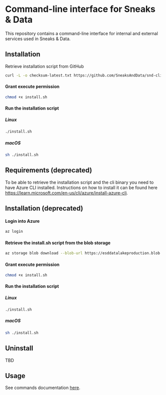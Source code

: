 # Command-line interface for Sneaks & Data

This repository contains a command-line interface for internal and external services used in Sneaks & Data.
 
## Installation
Retrieve installation script from GitHub
```bash
curl -L -o checksum-latest.txt https://github.com/SneaksAndData/snd-cli-go/releases/latest/download/install.sh
```

#### Grant execute permission
```bash
chmod +x install.sh
```

#### Run the installation script
##### Linux
```bash
./install.sh
```
##### macOS

```bash
sh ./install.sh
```


## Requirements (deprecated)

To be able to retrieve the installation script and the cli binary you need to have Azure CLI installed. Instructions on
how to install it can be found here https://learn.microsoft.com/en-us/cli/azure/install-azure-cli.

## Installation (deprecated)
#### Login into Azure
```bash
az login
```
#### Retrieve the install.sh script from the blob storage
```bash
az storage blob download --blob-url https://esddatalakeproduction.blob.core.windows.net/dist/snd-cli-go/install.sh --auth-mode login --file "install.sh"
```
#### Grant execute permission
```bash
chmod +x install.sh
```

#### Run the installation script
##### Linux
```bash
./install.sh
```
##### macOS

```bash
sh ./install.sh
```


## Uninstall

TBD

## Usage

See commands documentation [here](./docs/snd.md).
